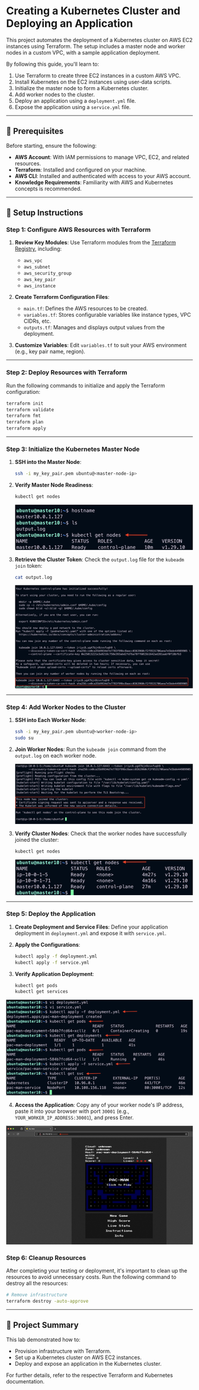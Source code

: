 # **Creating a Kubernetes Cluster and Deploying an Application**

This project automates the deployment of a Kubernetes cluster on AWS EC2 instances using Terraform. The setup includes a master node and worker nodes in a custom VPC, with a sample application deployment. 

By following this guide, you'll learn to:

1. Use Terraform to create three EC2 instances in a custom AWS VPC.
2. Install Kubernetes on the EC2 instances using user-data scripts.
3. Initialize the master node to form a Kubernetes cluster.
4. Add worker nodes to the cluster.
5. Deploy an application using a `deployment.yml` file.
6. Expose the application using a `service.yml` file.

---

## 🔧 **Prerequisites**

Before starting, ensure the following:

- **AWS Account**: With IAM permissions to manage VPC, EC2, and related resources.
- **Terraform**: Installed and configured on your machine.
- **AWS CLI**: Installed and authenticated with access to your AWS account.
- **Knowledge Requirements**: Familiarity with AWS and Kubernetes concepts is recommended.

---

## 🚀 **Setup Instructions**

### **Step 1: Configure AWS Resources with Terraform**

1. **Review Key Modules**:
   Use Terraform modules from the [Terraform Registry](https://registry.terraform.io/), including:
   - `aws_vpc`
   - `aws_subnet`
   - `aws_security_group`
   - `aws_key_pair`
   - `aws_instance`

2. **Create Terraform Configuration Files**:
   - `main.tf`: Defines the AWS resources to be created.
   - `variables.tf`: Stores configurable variables like instance types, VPC CIDRs, etc.
   - `outputs.tf`: Manages and displays output values from the deployment.

3. **Customize Variables**:
   Edit `variables.tf` to suit your AWS environment (e.g., key pair name, region).

---

### **Step 2: Deploy Resources with Terraform**

Run the following commands to initialize and apply the Terraform configuration:

```bash
terraform init
terraform validate
terraform fmt
terraform plan
terraform apply
```

---

### **Step 3: Initialize the Kubernetes Master Node**

1. **SSH into the Master Node**:
   ```bash
   ssh -i my_key_pair.pem ubuntu@<master-node-ip>
   ```

2. **Verify Master Node Readiness**:
   ```bash
   kubectl get nodes
   ```

   ![Kubernetes Master Node](imgs/1.kubernetes_master.png)

3. **Retrieve the Cluster Token**:
   Check the `output.log` file for the `kubeadm join` token:
   ```bash
   cat output.log
   ```

   ![Kubernetes Join Token](imgs/2.join_worker_nodes.png)

---

### **Step 4: Add Worker Nodes to the Cluster**

1. **SSH into Each Worker Node**:
   ```bash
   ssh -i my_key_pair.pem ubuntu@<worker-node-ip>
   sudo su
   ```

2. **Join Worker Nodes**:
   Run the `kubeadm join` command from the `output.log` on each worker node.

   ![Worker Nodes Joined to Control-Plane](imgs/3.worker_nodes_joined.png)

3. **Verify Cluster Nodes**:
   Check that the worker nodes have successfully joined the cluster:
   ```bash
   kubectl get nodes
   ```

   ![Control-Plane with Worker Nodes](imgs/4.control_plane_with_workers.png)

---

### **Step 5: Deploy the Application**

1. **Create Deployment and Service Files**:
   Define your application deployment in `deployment.yml` and expose it with `service.yml`.

2. **Apply the Configurations**:
   ```bash
   kubectl apply -f deployment.yml
   kubectl apply -f service.yml
   ```

3. **Verify Application Deployment**:
   ```bash
   kubectl get pods
   kubectl get services
   ```

![Pod Running](imgs/5.pods_running.png)

4. **Access the Application**:
   Copy any of your worker node's IP address, paste it into your browser with port `30001` (e.g., `YOUR_WORKER_IP_ADDRESS:30001`), and press Enter.

![App Running on Browser](imgs/6.app_running_in_browser.png)

### **Step 6: Cleanup Resources**

After completing your testing or deployment, it's important to clean up the resources to avoid unnecessary costs. Run the following command to destroy all the resources:
```bash
# Remove infrastructure
terraform destroy -auto-approve
```

---

## 📜 **Project Summary**

This lab demonstrated how to:

- Provision infrastructure with Terraform.
- Set up a Kubernetes cluster on AWS EC2 instances.
- Deploy and expose an application in the Kubernetes cluster.

For further details, refer to the respective Terraform and Kubernetes documentation.